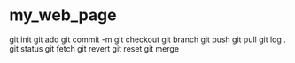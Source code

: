 # my_web_page
git init
git add
git commit -m
git checkout
git branch
git push
git pull
git log .
git status
git fetch
git revert 
git reset
git merge 
